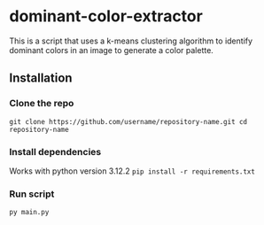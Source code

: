 # dominant-color-extractor
This is a script that uses a k-means clustering algorithm to identify dominant colors in an image to generate a color palette. 

## Installation
### Clone the repo
`git clone https://github.com/username/repository-name.git
cd repository-name`

### Install dependencies
Works with python version 3.12.2
`pip install -r requirements.txt`

### Run script
`py main.py`
